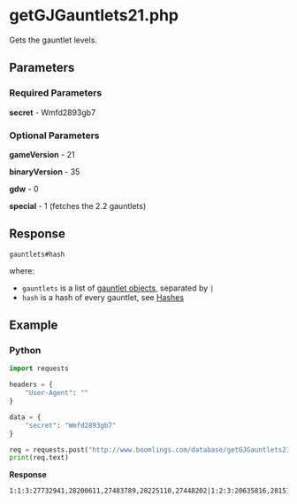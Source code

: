 # getGJGauntlets21.php

Gets the gauntlet levels.

## Parameters

### Required Parameters

**secret** - Wmfd2893gb7

### Optional Parameters

**gameVersion** - 21

**binaryVersion** - 35

**gdw** - 0

**special** - 1 (fetches the 2.2 gauntlets)

## Response

```
gauntlets#hash
```

where:

- `gauntlets` is a list of [gauntlet objects](/resources/server/gauntlet.md), separated by `|`
- `hash` is a hash of every gauntlet, see [Hashes](/resources/server/hashes.md)

## Example

<!-- tabs:start -->

### **Python**

```py
import requests

headers = {
    "User-Agent": ""
}

data = {
    "secret": "Wmfd2893gb7"
}

req = requests.post("http://www.boomlings.com/database/getGJGauntlets21.php", data=data, headers=headers)
print(req.text)
```

**Response**
```
1:1:3:27732941,28200611,27483789,28225110,27448202|1:2:3:20635816,28151870,25969464,24302376,27399722|1:3:3:28179535,29094196,29071134,26317634,12107595|1:4:3:26949498,26095850,27973097,27694897,26070995|1:5:3:18533341,28794068,28127292,4243988,28677296|1:6:3:28255647,27929950,16437345,28270854,29394058|1:7:3:25886024,4259126,26897899,7485599,19862531|1:8:3:18025697,23189196,27786218,27728679,25706351#74aeff3cb009cbde1d7235e1c7e74b47d793eb82
```

<!-- tabs:end -->